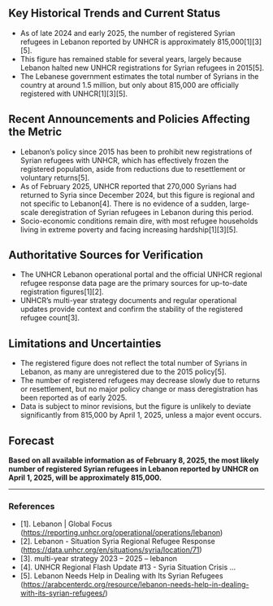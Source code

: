 ## Key Historical Trends and Current Status

- As of late 2024 and early 2025, the number of registered Syrian refugees in Lebanon reported by UNHCR is approximately 815,000[1][3][5].
- This figure has remained stable for several years, largely because Lebanon halted new UNHCR registrations for Syrian refugees in 2015[5].
- The Lebanese government estimates the total number of Syrians in the country at around 1.5 million, but only about 815,000 are officially registered with UNHCR[1][3][5].

## Recent Announcements and Policies Affecting the Metric

- Lebanon’s policy since 2015 has been to prohibit new registrations of Syrian refugees with UNHCR, which has effectively frozen the registered population, aside from reductions due to resettlement or voluntary returns[5].
- As of February 2025, UNHCR reported that 270,000 Syrians had returned to Syria since December 2024, but this figure is regional and not specific to Lebanon[4]. There is no evidence of a sudden, large-scale deregistration of Syrian refugees in Lebanon during this period.
- Socio-economic conditions remain dire, with most refugee households living in extreme poverty and facing increasing hardship[1][3][5].

## Authoritative Sources for Verification

- The UNHCR Lebanon operational portal and the official UNHCR regional refugee response data page are the primary sources for up-to-date registration figures[1][2].
- UNHCR’s multi-year strategy documents and regular operational updates provide context and confirm the stability of the registered refugee count[3].

## Limitations and Uncertainties

- The registered figure does not reflect the total number of Syrians in Lebanon, as many are unregistered due to the 2015 policy[5].
- The number of registered refugees may decrease slowly due to returns or resettlement, but no major policy change or mass deregistration has been reported as of early 2025.
- Data is subject to minor revisions, but the figure is unlikely to deviate significantly from 815,000 by April 1, 2025, unless a major event occurs.

## Forecast

**Based on all available information as of February 8, 2025, the most likely number of registered Syrian refugees in Lebanon reported by UNHCR on April 1, 2025, will be approximately 815,000.**

---

### References

- [1]. Lebanon | Global Focus (https://reporting.unhcr.org/operational/operations/lebanon)
- [2]. Lebanon - Situation Syria Regional Refugee Response (https://data.unhcr.org/en/situations/syria/location/71)
- [3]. multi-year strategy 2023 – 2025 – lebanon
- [4]. UNHCR Regional Flash Update #13 - Syria Situation Crisis ...
- [5]. Lebanon Needs Help in Dealing with Its Syrian Refugees (https://arabcenterdc.org/resource/lebanon-needs-help-in-dealing-with-its-syrian-refugees/)